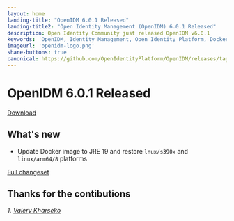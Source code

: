 ```yaml
---
layout: home
landing-title: "OpenIDM 6.0.1 Released"
landing-title2: "Open Identity Management (OpenIDM) 6.0.1 Released"
description: Open Identity Community just released OpenIDM v6.0.1
keywords: 'OpenIDM, Identity Management, Open Identity Platform, Docker'
imageurl: 'openidm-logo.png'
share-buttons: true
canonical: https://github.com/OpenIdentityPlatform/OpenIDM/releases/tag/6.0.1
---
```

# OpenIDM 6.0.1 Released
[Download](https://github.com/OpenIdentityPlatform/OpenIDM/releases/tag/6.0.1)
## What's new
* Update Docker image to JRE 19 and restore `lnux/s390x` and `linux/arm64/8` platforms

[Full changeset](https://github.com/OpenIdentityPlatform/OpenIDM/compare/6.0.0...6.0.1)


## Thanks for the contibutions

<i id="vharseko"><i>1. <a href="https://github.com/vharseko" target="_blank">Valery Kharseko</a></i>

